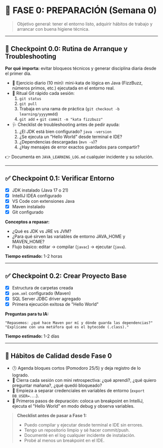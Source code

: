 # 🎯 FASE 0: PREPARACIÓN (Semana 0)

> Objetivo general: tener el entorno listo, adquirir hábitos de trabajo y arrancar con buena higiene técnica.

---

## 🧭 Checkpoint 0.0: Rutina de Arranque y Troubleshooting

**Por qué importa:** evitar bloqueos técnicos y generar disciplina diaria desde el primer día.

- 🧪 Ejercicio diario (10 min): mini-kata de lógica en Java (FizzBuzz, números primos, etc.) ejecutada en el entorno real.
- 🔁 Ritual Git rápido cada sesión:
  1. `git status`
  2. `git pull`
  3. Trabaja en una rama de práctica (`git checkout -b learning/yyyymmdd`)
  4. `git add` + `git commit -m "kata fizzbuzz"`
- 🩺 Checklist de troubleshooting antes de pedir ayuda:
  1. ¿El JDK está bien configurado? `java -version`
  2. ¿Se ejecuta un "Hello World" desde terminal e IDE?
  3. ¿Dependencias descargadas (`mvn -v`)?
  4. ¿Hay mensajes de error exactos guardados para compartir?

👉 Documenta en `JAVA_LEARNING_LOG.md` cualquier incidente y su solución.

---

## ✅ Checkpoint 0.1: Verificar Entorno

- [x] JDK instalado (Java 17 o 21)
- [x] IntelliJ IDEA configurado
- [x] VS Code con extensiones Java
- [x] Maven instalado
- [x] Git configurado

**Conceptos a repasar:**

- ¿Qué es JDK vs JRE vs JVM?
- ¿Para qué sirven las variables de entorno JAVA_HOME y MAVEN_HOME?
- Flujo básico: editar → compilar (`javac`) → ejecutar (`java`).

**Tiempo estimado:** 1-2 horas

---

## ✅ Checkpoint 0.2: Crear Proyecto Base

- [x] Estructura de carpetas creada
- [x] `pom.xml` configurado (Maven)
- [x] SQL Server JDBC driver agregado
- [x] Primera ejecución exitosa de "Hello World"

**Preguntas para tu IA:**

```text
"Repasemos: ¿qué hace Maven por mí y dónde guarda las dependencias?"
"Explícame con una metáfora qué es el bytecode (.class)."
```

**Tiempo estimado:** 1-2 días

---

## 🧠 Hábitos de Calidad desde Fase 0

- 🕒 Agenda bloques cortos (Pomodoro 25/5) y deja registro de lo logrado.
- 🧭 Cierra cada sesión con mini retrospectiva: ¿qué aprendí?, ¿qué quiero preguntar mañana?, ¿qué quedó bloqueado?
- 🔐 Empieza a separar credenciales en variables de entorno (`export DB_USER=...`).
- 🐞 Primeros pasos de depuración: coloca un breakpoint en IntelliJ, ejecuta el "Hello World" en modo debug y observa variables.

> **Checklist antes de pasar a Fase 1:**
>
> - Puedo compilar y ejecutar desde terminal e IDE sin errores.
> - Tengo un repositorio limpio y sé hacer commit/push.
> - Documenté en el log cualquier incidente de instalación.
> - Probé al menos un breakpoint en el IDE.
